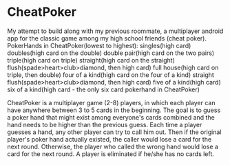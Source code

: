 # CheatPoker
My attempt to build along with my previous roommate, a multiplayer android app for the classic game among my high school friends (cheat poker).
PokerHands in CheatPoker(lowest to highest):
singles(high card)
doubles(high card on the double)
double pair(high card on the two pairs)
triple(high card on triple)
straight(high card on the straight)
flush(spade>heart>club>diamond, then high card)
full house(high card on triple, then double)
four of a kind(high card on the four of a kind)
straight flush(spade>heart>club>diamond, then high card)
five of a kind(high card)
six of a kind(high card - the only six card pokerhand in CheatPoker)

CheatPoker is a multiplayer game (2-8) players, in which each player can have anywhere between 3 to 5 cards in the beginning. The goal is to guess a poker hand that might exist among everyone's cards combined and the hand needs to be higher than the previous guess. Each time a player guesses a hand, any other player can try to call him out. Then if the original player's poker hand actually existed, the caller would lose a card for the next round. Otherwise, the player who called the wrong hand would lose a card for the next round. A player is eliminated if he/she has no cards left.

